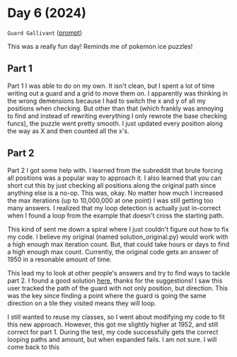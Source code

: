 # Day 6 (2024)

`Guard Gallivant` ([prompt](https://adventofcode.com/2024/day/6))

This was a really fun day! Reminds me of pokemon ice puzzles!

## Part 1

Part 1 I was able to do on my own. It isn't clean, but I spent a lot of time writing out a guard and a grid to move them on. I apparently was thinking in the wrong demensions because I had to switch the x and y of all my positions when checking. But other than that (which frankly was annoying to find and instead of rewriting everything I only rewrote the base checking funcs), the puzzle went pretty smooth. I just updated every position along the way as X and then counted all the x's.

## Part 2

Part 2 I got some help with. I learned from the subreddit that brute forcing all positions was a popular way to approach it. I also learned that you can short cut this by just checking all positions along the original path since anything else is a no-op. This was, okay. No matter how much I increased the max iterations (up to 10,000,000 at one point) I was still getting too many answers. I realized that my loop detection is actually just in-correct when I found a loop from the example that doesn't cross the starting path.

This kind of sent me down a spiral where I just couldn't figure out how to fix my code. I believe my original (named solution_original.py) would work with a high enough max iteration count. But, that could take hours or days to find a high enough max count. Currently, the original code gets an answer of 1950 in a resonable amount of time.

This lead my to look at other people's answers and try to find ways to tackle part 2. I found a good solution [here](https://github.com/WinslowJosiah/adventofcode/blob/main/aoc/2024/day06/__init__.py), thanks for the suggestions! I saw this user tracked the path of the guard with not only position, but direction. This was the key since finding a point where the guard is going the same direction on a tile they visited means they will loop.

I still wanted to reuse my classes, so I went about modifying my code to fit this new approach. However, this got me slightly higher at 1952, and still correct for part 1. During the test, my code successfully gets the correct looping paths and amount, but when expanded fails. I am not sure. I will come back to this